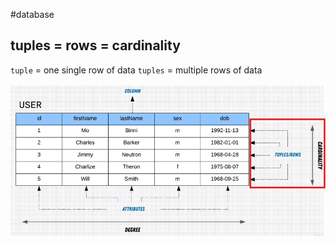 #database 

## tuples = rows = cardinality
`tuple` = one single row of data
`tuples` = multiple rows of data

![tuples_rows_cardinality](tuples_rows_cardinality.png)